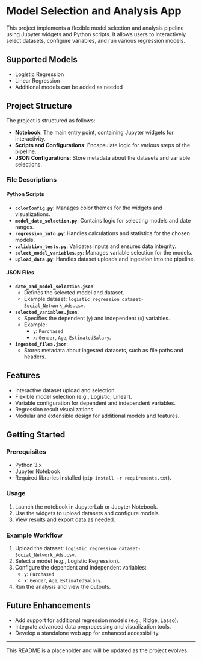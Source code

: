 # Model Selection and Analysis App

This project implements a flexible model selection and analysis pipeline using Jupyter widgets and Python scripts. It allows users to interactively select datasets, configure variables, and run various regression models.

## Supported Models
- Logistic Regression
- Linear Regression
- Additional models can be added as needed

## Project Structure

The project is structured as follows:

- **Notebook**: The main entry point, containing Jupyter widgets for interactivity.
- **Scripts and Configurations**: Encapsulate logic for various steps of the pipeline.
- **JSON Configurations**: Store metadata about the datasets and variable selections.

### File Descriptions

#### Python Scripts
- **`colorConfig.py`**: Manages color themes for the widgets and visualizations.
- **`model_date_selection.py`**: Contains logic for selecting models and date ranges.
- **`regression_info.py`**: Handles calculations and statistics for the chosen models.
- **`validation_tests.py`**: Validates inputs and ensures data integrity.
- **`select_model_variables.py`**: Manages variable selection for the models.
- **`upload_data.py`**: Handles dataset uploads and ingestion into the pipeline.

#### JSON Files
- **`date_and_model_selection.json`**:
  - Defines the selected model and dataset.
  - Example dataset: `logistic_regression_dataset-Social_Network_Ads.csv`.
- **`selected_variables.json`**:
  - Specifies the dependent (`y`) and independent (`x`) variables.
  - Example:
    - `y`: `Purchased`
    - `x`: `Gender`, `Age`, `EstimatedSalary`.
- **`ingested_files.json`**:
  - Stores metadata about ingested datasets, such as file paths and headers.

## Features
- Interactive dataset upload and selection.
- Flexible model selection (e.g., Logistic, Linear).
- Variable configuration for dependent and independent variables.
- Regression result visualizations.
- Modular and extensible design for additional models and features.

## Getting Started

### Prerequisites
- Python 3.x
- Jupyter Notebook
- Required libraries installed (`pip install -r requirements.txt`).

### Usage
1. Launch the notebook in JupyterLab or Jupyter Notebook.
2. Use the widgets to upload datasets and configure models.
3. View results and export data as needed.

### Example Workflow
1. Upload the dataset: `logistic_regression_dataset-Social_Network_Ads.csv`.
2. Select a model (e.g., Logistic Regression).
3. Configure the dependent and independent variables:
   - `y`: `Purchased`
   - `x`: `Gender`, `Age`, `EstimatedSalary`.
4. Run the analysis and view the outputs.

## Future Enhancements
- Add support for additional regression models (e.g., Ridge, Lasso).
- Integrate advanced data preprocessing and visualization tools.
- Develop a standalone web app for enhanced accessibility.

---

This README is a placeholder and will be updated as the project evolves.